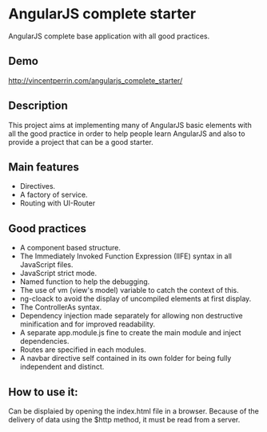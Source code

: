 # AngularJS complete starter
AngularJS complete base application with all good practices.

## Demo
http://vincentperrin.com/angularjs_complete_starter/

## Description
This project aims at implementing many of AngularJS basic elements with all the good practice in order to help people learn AngularJS and also to provide a project that can be a good starter.

## Main features
- Directives.
- A factory of service.
- Routing with UI-Router

## Good practices
- A component based structure.
- The Immediately Invoked Function Expression (IIFE) syntax in all JavaScript files.
- JavaScript strict mode.
- Named function to help the debugging.
- The use of vm (view's model) variable to catch the context of this.
- ng-cloack to avoid the display of uncompiled elements at first display.
- The ControllerAs syntax.
- Dependency injection made separately for allowing non destructive minification and for improved readability.
- A separate app.module.js fine to create the main module and inject dependencies.
- Routes are specified in each modules.
- A navbar directive self contained in its own folder for being fully independent and distinct.

## How to use it:
Can be displaied by opening the index.html file in a browser. Because of the delivery of data using the $http method, it must be read from a server.

